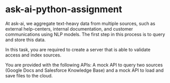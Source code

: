 # ask-ai-python-assignment

At ask-ai, we aggregate text-heavy data from multiple sources, such as external help-centers, internal documentation,
and customer communications using NLP models. The first step in this process is to query and store this data.

In this task, you are required to create a server that is able to validate access and index sources.

You are provided with the following APIs:
A mock API to query two sources (Google Docs and Salesforce Knowledge Base) and a mock API to load and save files to the
cloud.

